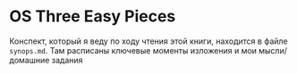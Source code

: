 # OS Three Easy Pieces

Конспект, который я веду по ходу чтения этой книги, находится в файле `synops.md`. Там расписаны ключевые моменты изложения и мои мысли/домашние задания

